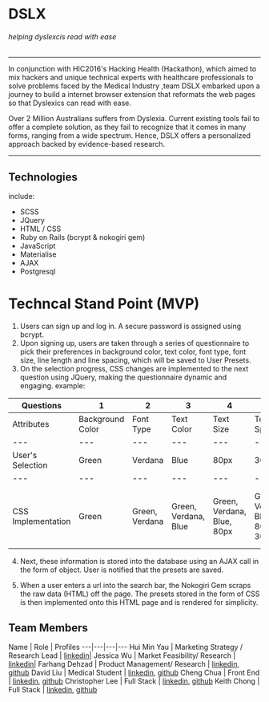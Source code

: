 # DSLX
###### helping dyslexcis read with ease
---
In conjunction with HIC2016's Hacking Health (Hackathon), which aimed to mix hackers and unique technical experts with healthcare professionals to solve problems faced by the Medical Industry ,team DSLX embarked upon a journey to build a internet browser extension that reformats the web pages so that Dyslexics can read with ease.

Over 2 Million Australians suffers from Dyslexia. Current existing tools fail to offer a complete solution, as they fail to recognize that it comes in many forms, ranging from a wide spectrum. Hence, DSLX offers a personalized approach backed by evidence-based research.

---

## Technologies
include:
* SCSS
* JQuery
* HTML / CSS
* Ruby on Rails (bcrypt & nokogiri gem)
* JavaScript
* Materialise
* AJAX
* Postgresql

# Techncal Stand Point (MVP)
1. Users can sign up and log in. A secure password is assigned using bcrypt.
2. Upon signing up, users are taken through a series of questionnaire to pick their preferences in background color, text color, font type, font size, line length and line spacing, which will be saved to User Presets.
3. On the selection progress, CSS changes are implemented to the next question using JQuery, making the questionnaire dynamic and engaging. example:

|Questions| 1 | 2 | 3 | 4 | 5 | 6 |
|---|---|---|---|---|---|---|
|Attributes| Background Color | Font Type | Text Color | Text Size | Text Spacing | Line Height |
|---|---|---|---|---|---|---|
|User's Selection| Green | Verdana | Blue | 80px | 30px | 55px |
|---|---|---|---|---|---|---|
|CSS Implementation | Green | Green, Verdana | Green, Verdana, Blue | Green, Verdana, Blue, 80px | Green, Verdana, Blue, 80px, 30px | Green, Verdana, Blue, 80px, 30px, 55px |

4. Next, these information is stored into the database using an AJAX call in the form of object. User is notified that the presets are saved.

5. When a user enters a url into the search bar, the Nokogiri Gem scraps the raw data (HTML) off the page. The presets stored in the form of CSS is then implemented onto this HTML page and is rendered for simplicity.

## Team Members
Name | Role | Profiles
---|---|---|---
Hui Min Yau | Marketing Strategy / Research Lead | [linkedin](linkedin.com/in/huiminthehappy)|
Jessica Wu | Market Feasibility/ Research | [linkedin](linkedin.com/in/jeswu)|
Farhang Dehzad | Product Management/ Research | [linkedin](linkedin.com/in/farhangdehzad),  [github](github.com/farhang87)
David Liu  | Medical Student | [linkedin](linkedin.com/in/david-liu-20188443), [github](github.com/projectwakii)
Cheng Chua | Front End | [linkedin](linkedin.com/in/chuaccheng), [github](github.com/chuaccheng)
Christopher Lee | Full Stack | [linkedin](linkedin.com/in/hanernlee), [github](github.com/hanernlee)
Keith Chong | Full Stack | [linkedin](linkedin.com/in/keitheous), [github](github.com/keitheous)
